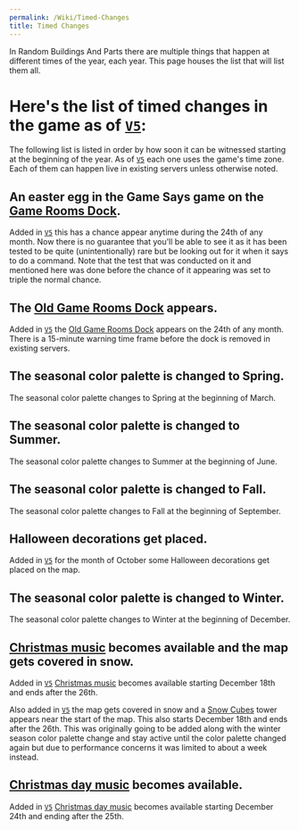 ```yaml
---
permalink: /Wiki/Timed-Changes
title: Timed Changes
---
```


In Random Buildings And Parts there are multiple things that happen at different times of the year, each year. This page houses the list that will list them all.

# Here's the list of timed changes in the game as of [`V5`](/Posts/Update-Log/5-0-0):

The following list is listed in order by how soon it can be witnessed starting at the beginning of the year. As of [`V5`](/Posts/Update-Log/5-0-0) each one uses the game's time zone. Each of them can happen live in existing servers unless otherwise noted.

## An easter egg in the Game Says game on the [Game Rooms Dock](/Wiki/Docks/Game-Rooms-Dock).

Added in [`V5`](/Posts/Update-Log/5-0-0) this has a chance appear anytime during the 24th of any month. Now there is no guarantee that you'll be able to see it as it has been tested to be quite (unintentionally) rare but be looking out for it when it says to do a command. Note that the test that was conducted on it and mentioned here was done before the chance of it appearing was set to triple the normal chance.

## The [Old Game Rooms Dock](/Wiki/Docks/Old-Game-Rooms-Dock) appears.

Added in [`V5`](/Posts/Update-Log/5-0-0) the [Old Game Rooms Dock](/Wiki/Docks/Old-Game-Rooms-Dock) appears on the 24th of any month. There is a 15-minute warning time frame before the dock is removed in existing servers.

## The seasonal color palette is changed to Spring.

The seasonal color palette changes to Spring at the beginning of March.

## The seasonal color palette is changed to Summer.

The seasonal color palette changes to Summer at the beginning of June.

## The seasonal color palette is changed to Fall.

The seasonal color palette changes to Fall at the beginning of September.

## Halloween decorations get placed.

Added in [`V5`](/Posts/Update-Log/5-0-0) for the month of October some Halloween decorations get placed on the map.

## The seasonal color palette is changed to Winter.

The seasonal color palette changes to Winter at the beginning of December.

## [Christmas music](/Wiki/Music#christmas-appears-december-18th-26th) becomes available and the map gets covered in snow.

Added in [`V5`](/Posts/Update-Log/5-0-0) [Christmas music](/Wiki/Music#christmas-appears-december-18th-26th) becomes available starting December 18th and ends after the 26th.

Also added in [`V5`](/Posts/Update-Log/5-0-0) the map gets covered in snow and a [Snow Cubes](/Wiki/Snow-Cubes) tower appears near the start of the map. This also starts December 18th and ends after the 26th. This was originally going to be added along with the winter season color palette change and stay active until the color palette changed again but due to performance concerns it was limited to about a week instead.

## [Christmas day music](/Wiki/Music#christmas-day-appears-december-24th-25th) becomes available.

Added in [`V5`](/Posts/Update-Log/5-0-0) [Christmas day music](/Wiki/Music#christmas-day-appears-december-24th-25th) becomes available starting December 24th and ending after the 25th.